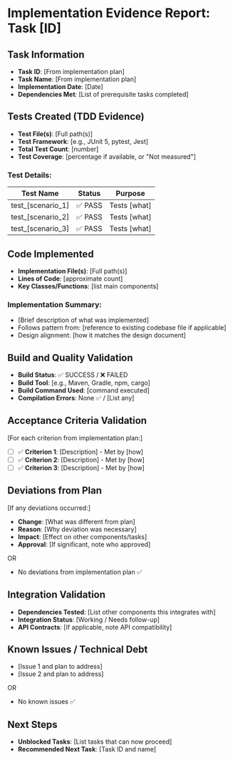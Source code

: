 # Implementation Evidence Report: Task [ID]

## Task Information
- **Task ID**: [From implementation plan]
- **Task Name**: [From implementation plan]
- **Implementation Date**: [Date]
- **Dependencies Met**: [List of prerequisite tasks completed]

## Tests Created (TDD Evidence)
- **Test File(s)**: [Full path(s)]
- **Test Framework**: [e.g., JUnit 5, pytest, Jest]
- **Total Test Count**: [number]
- **Test Coverage**: [percentage if available, or "Not measured"]

### Test Details:
| Test Name | Status | Purpose |
|-----------|--------|---------|
| test_[scenario_1] | ✅ PASS | Tests [what] |
| test_[scenario_2] | ✅ PASS | Tests [what] |
| test_[scenario_3] | ✅ PASS | Tests [what] |

## Code Implemented
- **Implementation File(s)**: [Full path(s)]
- **Lines of Code**: [approximate count]
- **Key Classes/Functions**: [list main components]

### Implementation Summary:
- [Brief description of what was implemented]
- Follows pattern from: [reference to existing codebase file if applicable]
- Design alignment: [how it matches the design document]

## Build and Quality Validation
- **Build Status**: ✅ SUCCESS / ❌ FAILED
- **Build Tool**: [e.g., Maven, Gradle, npm, cargo]
- **Build Command Used**: [command executed]
- **Compilation Errors**: None ✅ / [List any]

## Acceptance Criteria Validation
[For each criterion from implementation plan:]
- [ ] ✅ **Criterion 1**: [Description] - Met by [how]
- [ ] ✅ **Criterion 2**: [Description] - Met by [how]
- [ ] ✅ **Criterion 3**: [Description] - Met by [how]

## Deviations from Plan
[If any deviations occurred:]
- **Change**: [What was different from plan]
- **Reason**: [Why deviation was necessary]
- **Impact**: [Effect on other components/tasks]
- **Approval**: [If significant, note who approved]

OR

- No deviations from implementation plan ✅

## Integration Validation
- **Dependencies Tested**: [List other components this integrates with]
- **Integration Status**: [Working / Needs follow-up]
- **API Contracts**: [If applicable, note API compatibility]

## Known Issues / Technical Debt
- [Issue 1 and plan to address]
- [Issue 2 and plan to address]

OR

- No known issues ✅

## Next Steps
- **Unblocked Tasks**: [List tasks that can now proceed]
- **Recommended Next Task**: [Task ID and name]
